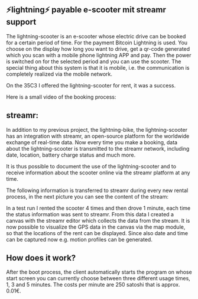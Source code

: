## ⚡lightning⚡ payable e-scooter mit streamr support

The lightning-scooter is an e-scooter whose electric drive can be booked for a certain period of time. For the payment Bitcoin
Lightning is used. You choose on the display how long you want to drive, get a qr-code generated which you scan with a mobile 
phone lightning APP and pay. Then the power is switched on for the selected period and you can use the scooter. The special 
thing about this system is that it is mobile, i.e. the communication is completely realized via the mobile network.

On the 35C3 I offered the lightning-scooter for rent, it was a success.

Here is a small video of the booking process:

## streamr:

In addition to my previous project, the lightning-bike, the lightning-scooter has an integration with streamr, an open-source 
platform for the worldwide exchange of real-time data. Now every time you make a booking, data about the lightning-scooter is 
transmitted to the streamr network, including date, location, battery charge status and much more.

It is thus possible to document the use of the lightning-scooter and to receive information about the scooter online via the 
streamr platform at any time.

The following information is transferred to streamr during every new rental process, in the next picture you can see the content of
the stream:

In a test run I rented the scooter 4 times and then drove 1 minute, each time the status information was sent to streamr. From this
data I created a canvas with the streamr editor which collects the data from the stream. It is now possible to visualize the GPS
data in the canvas via the map module, so that the locations of the rent can be displayed. Since also date and time can be captured
now e.g. motion profiles can be generated.

## How does it work?

After the boot process, the client automatically starts the program on whose start screen you can currently choose between three different usage times, 1, 3 and 5 minutes. The costs per minute are 250 satoshi that is approx. 0.01€.
